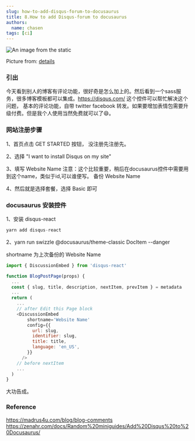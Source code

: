```yaml
---
slug: how-to-add-disqus-forum-to-docusaurus
title: 8.How to add Disqus-forum to docusaurus
authors:
  name: chasen
tags: [ci]
---
```

![An image from the static](/img/how.jpg)

Picture from: <a href="https://www.tukuppt.com/soback/pandeng.html">details</a>
<!--truncate-->

### 引出
今天看到别人的博客有评论功能，很好奇是怎么加上的。然后看到一个sass服务，很多博客模板都可以集成。https://disqus.com/ 这个控件可以帮忙解决这个问题，
基本的评论功能，自带 twitter facebook 转发。如果要增加表情包需要升级付费。但是我个人使用当然免费就可以了😄。
<!--truncate-->
### 网站注册步骤
1、首页点击 GET STARTED 按钮， 没注册先注册先。

2、选择 "I want to install Disqus on my site" 

3、填写 Website Name 注意：这个比较重要，稍后在docusaurus控件中需要用到这个name，类似于id,可以谁便写。  备份 Website Name

4、然后就是选择套餐，选择 Basic 即可


### docusaurus 安装控件
1、安装 disqus-react
```js
yarn add disqus-react
```

2、yarn run swizzle @docusaurus/theme-classic DocItem --danger

shortname 为上次备份的 Website Name

```js
import { DiscussionEmbed } from 'disqus-react'

function BlogPostPage(props) {
  ...
  const { slug, title, description, nextItem, prevItem } = metadata
  ...
  return (
    ...
    // after Edit this Page block
    <DiscussionEmbed
        shortname='Website Name'
        config={{
          url: slug,
          identifier: slug,
          title: title,
          language: 'en_US',
        }}
      />
    // before nextItem
    ...
  )
}
```

大功告成。

### Reference
https://madrus4u.com/blog/blog-comments
https://zenahr.com/docs/Random%20miniguides/Add%20Disqus%20to%20Docusaurus/
